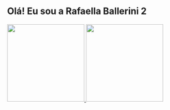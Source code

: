 ## Olá! Eu sou a Rafaella Ballerini 2


<div>
  <a href="https://www.linkedin.com/in/jonathandxs/">
  <img height="180em" src="https://github-readme-stats.vercel.app/api?username=jonathandsrocha&show_icons=true&theme=dark&include_all_commits=true&count_private=true"/>
  <img height="180em" src="https://github-readme-stats.vercel.app/api/top-langs/?username=jonathandsrocha&layout=compact&langs_count=16&theme=dark"/>
</div>
